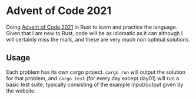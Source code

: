 # Advent of Code 2021

Doing [Advent of Code 2021](https://adventofcode.com/2021) in Rust to learn and
practice the language. Given that I am new to Rust, code will be as idiomatic
as it can although I will certainly miss the mark, and these are very much non
optimal solutions.

## Usage
Each problem has its own cargo project. `cargo run` will output the solution for
that problem, and `cargo test` (for every day except day01) will run a basic
test suite, typically consisting of the example input/output given by the
website.
